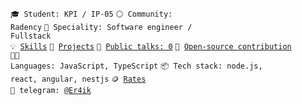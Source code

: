 <code>🎓 Student: KPI / IP-05</code>
<code>⚪ Community: Radency</code>
<code>👷 Speciality: Software engineer / Fullstack</code><br>
<code>💡 [Skills](SKILLS.md)</code>
<code>🧻 [Projects](PROJECTS.md)</code>
<code>📢 [Public talks: 0](TALKS.md)</code>
<code>👀 [Open-source contribution](CONTRIBUTION.md)</code><br>
<code>🧑‍💻 Languages: JavaScript, TypeScript</code>
<code>📦 Tech stack: node.js, react, angular, nestjs</code>
<code>🪙 [Rates](RATES.md)</code><br>
<code>💬 telegram: [@Er4ik](https://t.me/Er4ik)</code>
